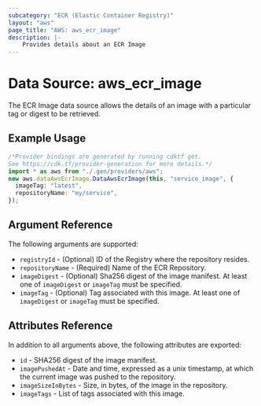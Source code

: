 ```yaml
---
subcategory: "ECR (Elastic Container Registry)"
layout: "aws"
page_title: "AWS: aws_ecr_image"
description: |-
    Provides details about an ECR Image
---
```


# Data Source: aws\_ecr\_image

The ECR Image data source allows the details of an image with a particular tag or digest to be retrieved.

## Example Usage

```typescript
/*Provider bindings are generated by running cdktf get.
See https://cdk.tf/provider-generation for more details.*/
import * as aws from "./.gen/providers/aws";
new aws.dataAwsEcrImage.DataAwsEcrImage(this, "service_image", {
  imageTag: "latest",
  repositoryName: "my/service",
});

```

## Argument Reference

The following arguments are supported:

* `registryId` - (Optional) ID of the Registry where the repository resides.
* `repositoryName` - (Required) Name of the ECR Repository.
* `imageDigest` - (Optional) Sha256 digest of the image manifest. At least one of `imageDigest` or `imageTag` must be specified.
* `imageTag` - (Optional) Tag associated with this image. At least one of `imageDigest` or `imageTag` must be specified.

## Attributes Reference

In addition to all arguments above, the following attributes are exported:

* `id` - SHA256 digest of the image manifest.
* `imagePushedAt` - Date and time, expressed as a unix timestamp, at which the current image was pushed to the repository.
* `imageSizeInBytes` - Size, in bytes, of the image in the repository.
* `imageTags` - List of tags associated with this image.
